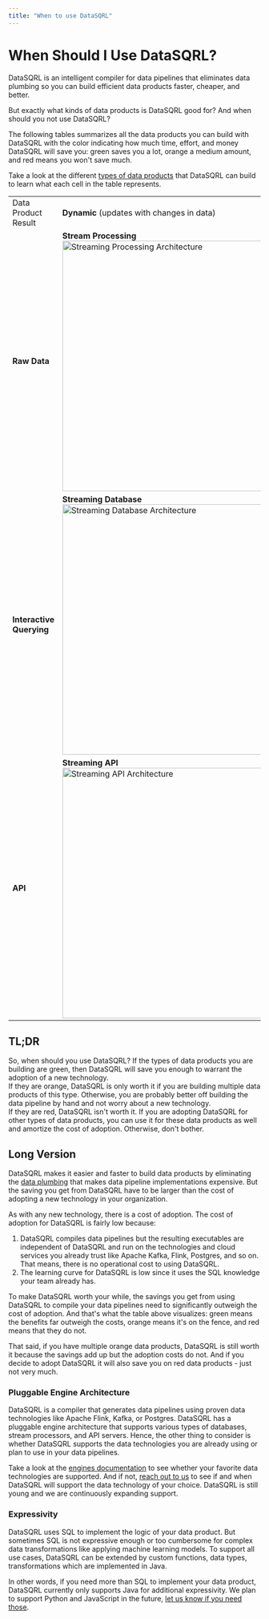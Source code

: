 ```yaml
---
title: "When to use DataSQRL"
---
```


# When Should I Use DataSQRL?

DataSQRL is an intelligent compiler for data pipelines that eliminates data plumbing so you
can build efficient data products faster, cheaper, and better.

But exactly what kinds of data products is DataSQRL good for? And when should you not use DataSQRL?

The following tables summarizes all the data products you can build with DataSQRL with the color indicating how much time, effort, and money DataSQRL will save you: green saves you a lot, orange a medium amount, and red means you won't save much.

Take a look at the different [types of data products](/docs/reference/concepts/data-product#types) that DataSQRL can build to learn what each cell in the table represents.

<table>
    <tr>
        <td>Data Product Result</td>
        <td><strong>Dynamic</strong> (updates with changes in data)</td>
        <td><strong>Static</strong> (does not update)</td>
    </tr>
    <tr>
        <td><strong>Raw Data</strong></td>
        <td className="bg_warning text--center" ><strong>Stream Processing</strong><br />
            <img src="/img/reference/dpTypes1.svg" alt="Streaming Processing Architecture" width="500"/></td>
        <td className="bg_alert  text--center"><strong>Batch Processing</strong><br />
        <img src="/img/reference/dpTypes4.svg" alt="Batch Processing Architecture" width="500"/> </td>
    </tr>
    <tr>
        <td><strong>Interactive Querying</strong></td>
        <td className="bg_success text--center"><strong>Streaming Database</strong><br />
            <img src="/img/reference/dpTypes2.svg" alt="Streaming Database Architecture" width="500"/></td>
        <td className="bg_warning text--center"><strong>Snapshot Database</strong><br />
            <img src="/img/reference/dpTypes5.svg" alt="Snapshot Database Architecture" width="500"/></td>
    </tr>
    <tr>
        <td><strong>API</strong></td>
        <td className="bg_success text--center"><strong>Streaming API</strong><br />
            <img src="/img/reference/dpTypes3.svg" alt="Streaming API Architecture" width="500"/></td>
        <td className="bg_success text--center"><strong>Static API</strong><br />
            <img src="/img/reference/dpTypes6.svg" alt="Static API Architecture" width="500"/></td>
    </tr>
</table>

## TL;DR

So, when should you use DataSQRL? If the types of data products you are building are green, then DataSQRL will save you enough to warrant the adoption of a new technology. <br />
If they are orange, DataSQRL is only worth it if you are building multiple data products of this type. Otherwise, you are probably better off building the data pipeline by hand and not worry about a new technology.  <br />
If they are red, DataSQRL isn't worth it. If you are adopting DataSQRL for other types of data products, you can use it for these data products as well and amortize the cost of adoption. Otherwise, don't bother.

## Long Version

DataSQRL makes it easier and faster to build data products by eliminating the [data plumbing](../why-datasqrl#dataplumbing) that makes data pipeline implementations expensive. But the saving you get from DataSQRL have to be larger than the cost of adopting a new technology in your organization.

As with any new technology, there is a cost of adoption. The cost of adoption for DataSQRL is fairly low because:

1. DataSQRL compiles data pipelines but the resulting executables are independent of DataSQRL and run on the technologies and cloud services you already trust like Apache Kafka, Flink, Postgres, and so on. That means, there is no operational cost to using DataSQRL.
2. The learning curve for DataSQRL is low since it uses the SQL knowledge your team already has.

To make DataSQRL worth your while, the savings you get from using DataSQRL to compile your data pipelines need to significantly outweigh the cost of adoption. And that's what the table above visualizes: green means the benefits far outweigh the costs, orange means it's on the fence, and red means that they do not.

That said, if you have multiple orange data products, DataSQRL is still worth it because the savings add up but the adoption costs do not. And if you decide to adopt DataSQRL it will also save you on red data products - just not very much.

### Pluggable Engine Architecture

DataSQRL is a compiler that generates data pipelines using proven data technologies like Apache Flink, Kafka, or Postgres. DataSQRL has a pluggable engine architecture that supports various types of databases, stream processors, and API servers. Hence, the other thing to consider is whether DataSQRL supports the data technologies you are already using or plan to use in your data pipelines.

Take a look at the [engines documentation](/docs/sqrl/datasqrl-spec#engines) to see whether your favorite data technologies are supported. And if not, [reach out to us](/contact) to see if and when DataSQRL will support the data technology of your choice. DataSQRL is still young and we are continuously expanding support.

### Expressivity

DataSQRL uses SQL to implement the logic of your data product. But sometimes SQL is not expressive enough or too cumbersome for complex data transformations like applying machine learning models. To support all use cases, DataSQRL can be extended by custom functions, data types, transformations which are implemented in Java.

In other words, if you need more than SQL to implement your data product, DataSQRL currently only supports Java for additional expressivity. We plan to support Python and JavaScript in the future, [let us know if you need those](/contact).